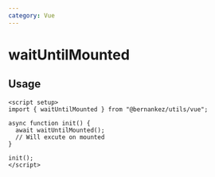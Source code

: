 ```yaml
---
category: Vue
---
```


# waitUntilMounted

## Usage

```vue
<script setup>
import { waitUntilMounted } from "@bernankez/utils/vue";

async function init() {
  await waitUntilMounted();
  // Will excute on mounted
}

init();
</script>
```